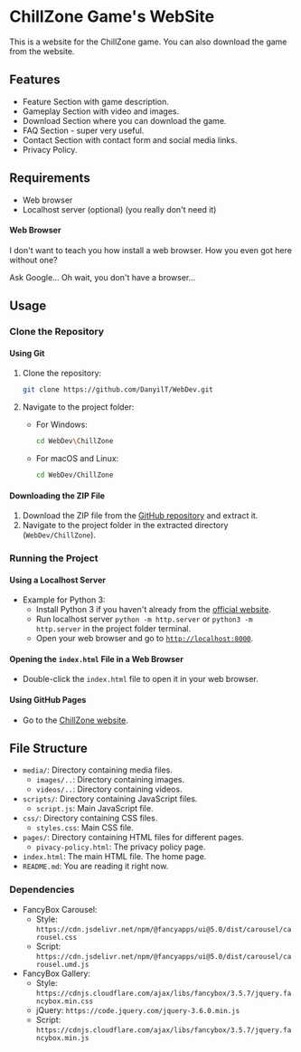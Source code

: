 # ChillZone Game's WebSite

This is a website for the ChillZone game. You can also download the game from the website.

## Features

- Feature Section with game description.
- Gameplay Section with video and images.
- Download Section where you can download the game.
- FAQ Section - super very useful.
- Contact Section with contact form and social media links.
- Privacy Policy.

## Requirements

- Web browser
- Localhost server (optional) (you really don't need it)

#### Web Browser

I don't want to teach you how install a web browser. How you even got here without one?

Ask Google... Oh wait, you don't have a browser...

## Usage

### Clone the Repository

#### Using Git

1. Clone the repository:
    ```sh
    git clone https://github.com/DanyilT/WebDev.git
    ```

2. Navigate to the project folder:
    - For Windows:
         ```sh
         cd WebDev\ChillZone
         ```
    - For macOS and Linux:
         ```sh
         cd WebDev/ChillZone
         ```

#### Downloading the ZIP File

1. Download the ZIP file from the [GitHub repository](https://github.com/DanyilT/WebDev.git) and extract it.
2. Navigate to the project folder in the extracted directory (`WebDev/ChillZone`).

### Running the Project

#### Using a Localhost Server

- Example for Python 3:
    - Install Python 3 if you haven't already from the [official website](https://www.python.org/).
    - Run localhost server `python -m http.server` or `python3 -m http.server` in the project folder terminal.
    - Open your web browser and go to [`http://localhost:8000`](http://localhost:8000).

#### Opening the `index.html` File in a Web Browser

- Double-click the `index.html` file to open it in your web browser.

#### Using GitHub Pages

- Go to the [ChillZone website](https://danyilt.github.io/WebDev/ChillZone/).

## File Structure
- `media/`: Directory containing media files.
    - `images/..`: Directory containing images.
    - `videos/..`: Directory containing videos.
- `scripts/`: Directory containing JavaScript files.
    - `script.js`: Main JavaScript file.
- `css/`: Directory containing CSS files.
    - `styles.css`: Main CSS file.
- `pages/`: Directory containing HTML files for different pages.
    - `pivacy-policy.html`: The privacy policy page.
- `index.html`: The main HTML file. The home page.
- `README.md`: You are reading it right now.

### Dependencies

- FancyBox Carousel:
    - Style: `https://cdn.jsdelivr.net/npm/@fancyapps/ui@5.0/dist/carousel/carousel.css`
    - Script: `https://cdn.jsdelivr.net/npm/@fancyapps/ui@5.0/dist/carousel/carousel.umd.js`
- FancyBox Gallery:
    - Style: `https://cdnjs.cloudflare.com/ajax/libs/fancybox/3.5.7/jquery.fancybox.min.css`
    - jQuery: `https://code.jquery.com/jquery-3.6.0.min.js`
    - Script: `https://cdnjs.cloudflare.com/ajax/libs/fancybox/3.5.7/jquery.fancybox.min.js`
